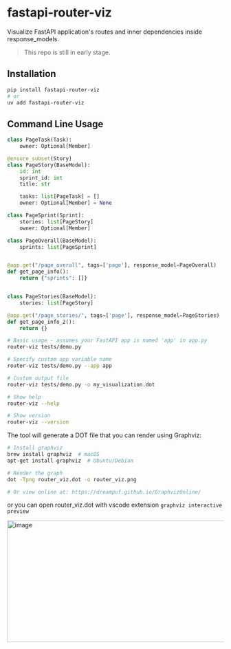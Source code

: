 # fastapi-router-viz

Visualize FastAPI application's routes and inner dependencies inside response_models.

> This repo is still in early stage.

## Installation

```bash
pip install fastapi-router-viz
# or
uv add fastapi-router-viz
```

## Command Line Usage

```python
class PageTask(Task):
    owner: Optional[Member]

@ensure_subset(Story)
class PageStory(BaseModel):
    id: int
    sprint_id: int
    title: str

    tasks: list[PageTask] = []
    owner: Optional[Member] = None

class PageSprint(Sprint):
    stories: list[PageStory]
    owner: Optional[Member]

class PageOverall(BaseModel):
    sprints: list[PageSprint]


@app.get("/page_overall", tags=['page'], response_model=PageOverall)
def get_page_info():
    return {"sprints": []}


class PageStories(BaseModel):
    stories: list[PageStory]

@app.get("/page_stories/", tags=['page'], response_model=PageStories)
def get_page_info_2():
    return {}
```

```bash
# Basic usage - assumes your FastAPI app is named 'app' in app.py
router-viz tests/demo.py

# Specify custom app variable name
router-viz tests/demo.py --app app

# Custom output file
router-viz tests/demo.py -o my_visualization.dot

# Show help
router-viz --help

# Show version
router-viz --version
```

The tool will generate a DOT file that you can render using Graphviz:

```bash
# Install graphviz
brew install graphviz  # macOS
apt-get install graphviz  # Ubuntu/Debian

# Render the graph
dot -Tpng router_viz.dot -o router_viz.png

# Or view online at: https://dreampuf.github.io/GraphvizOnline/
```

or you can open router_viz.dot with vscode extension `graphviz interactive preview`

<img width="1062" height="283" alt="image" src="https://github.com/user-attachments/assets/d8134277-fa84-444a-b6cd-1287e477a83e" />
